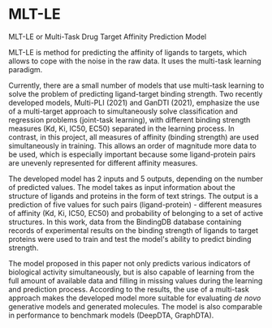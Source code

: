# MLT-LE
 MLT-LE or Multi-Task Drug Target Affinity Prediction Model

MLT-LE is method for predicting the affinity of ligands to targets, which allows to cope with the noise in the raw data. It uses the multi-task learning paradigm.

Currently, there are a small number of models that use multi-task learning to solve the problem of predicting ligand-target binding strength. Two recently developed models, Multi-PLI (2021) and GanDTI (2021), emphasize the use of a multi-target approach to simultaneously solve classification and regression problems (joint-task learning), with different binding strength measures (Kd, Ki, IC50, EC50) separated in the learning process. In contrast, in this project, all measures of affinity (binding strength) are used simultaneously in training. This allows an order of magnitude more data to be used, which is especially important because some ligand-protein pairs are unevenly represented for different affinity measures.

The developed model has 2 inputs and 5 outputs, depending on the number of predicted values. The model takes as input information about the structure of ligands and proteins in the form of text strings. The output is a prediction of five values for such pairs (ligand-protein) - different measures of affinity (Kd, Ki, IC50, EC50) and probability of belonging to a set of active structures.
In this work, data from the BindingDB database containing records of experimental results on the binding strength of ligands to target proteins were used to train and test the model's ability to predict binding strength.

The model proposed in this paper not only predicts various indicators of biological activity simultaneously, but is also capable of learning from the full amount of available data and filling in missing values during the learning and prediction process. According to the results, the use of a multi-task approach makes the developed model more suitable for evaluating *de novo* generative models and generated molecules. The model is also comparable in performance to benchmark models (DeepDTA, GraphDTA).